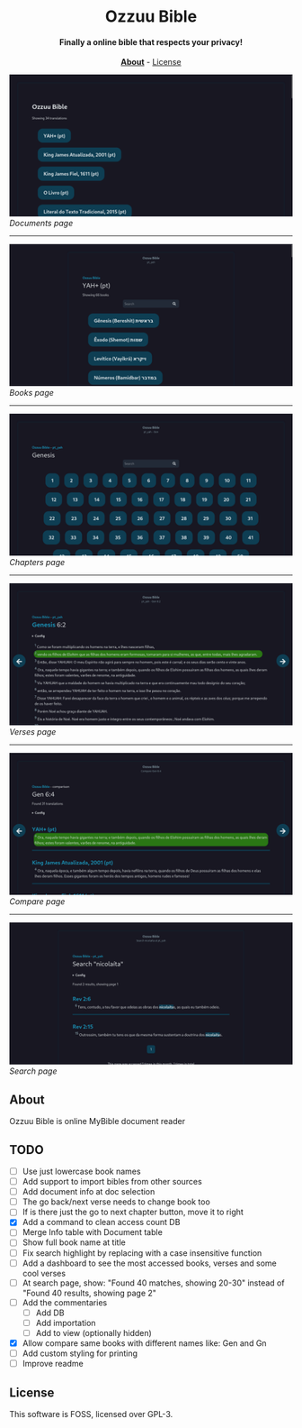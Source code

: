 <div align=center>

# **Ozzuu Bible**

#### Finally a online bible that respects your privacy!

**[About](#about)** - [License](#license)
</div>

[![Documents page](images/documents.png)](https://bible.ozzuu.com/)
_Documents page_

---
[![Books page](images/books.png)](https://bible.ozzuu.com/pt_yah)
_Books page_

---
[![Chapters page](images/chapters.png)](https://bible.ozzuu.com/pt_yah/Gen)
_Chapters page_

---
[![Verses page](images/verses.png)](https://bible.ozzuu.com/pt_yah/Gen/6#2)
_Verses page_

---
[![Compare page](images/compare.png)](https://bible.ozzuu.com/compare/Gen/6/4#pt_yah)
_Compare page_

---
[![Search page](images/search.png)](https://bible.ozzuu.com/pt_yah/search/nicolaíta/1)
_Search page_

## About

Ozzuu Bible is online MyBible document reader

## TODO

- [ ] Use just lowercase book names
- [ ] Add support to import bibles from other sources
- [ ] Add document info at doc selection
- [ ] The go back/next verse needs to change book too
- [ ] If is there just the go to next chapter button, move it to right
- [x] Add a command to clean access count DB
- [ ] Merge Info table with Document table
- [ ] Show full book name at title
- [ ] Fix search highlight by replacing with a case insensitive function
- [ ] Add a dashboard to see the most accessed books, verses and some cool verses
- [ ] At search page, show: "Found 40 matches, showing 20-30" instead of "Found 40 results, showing page 2"
- [ ] Add the commentaries
  - [ ] Add DB
  - [ ] Add importation
  - [ ] Add to view (optionally hidden)
- [x] Allow compare same books with different names like: Gen and Gn
- [ ] Add custom styling for printing
- [ ] Improve readme

## License

This software is FOSS, licensed over GPL-3.
